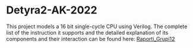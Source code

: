 # Detyra2-AK-2022
This project models a 16 bit single-cycle CPU using Verilog. The complete list of the instruction it supports and the detailed explanation of its components and their interaction can be found here: [Raporti_Grupi12](https://drive.google.com/file/d/1ABOnh9WFl3ubgZfTzaSWUw7G27XMTcJa/view)
